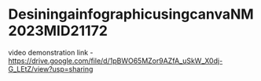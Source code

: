 # DesiningainfographicusingcanvaNM2023MID21172


video demonstration link - https://drive.google.com/file/d/1pBWO65MZor9AZfA_uSkW_X0dj-G_LEtZ/view?usp=sharing
